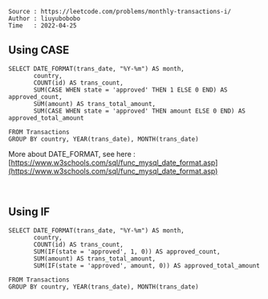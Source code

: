 ```
Source : https://leetcode.com/problems/monthly-transactions-i/
Author : liuyubobobo
Time   : 2022-04-25
```

## Using CASE

```MySQL
SELECT DATE_FORMAT(trans_date, "%Y-%m") AS month, 
       country, 
       COUNT(id) AS trans_count, 
       SUM(CASE WHEN state = 'approved' THEN 1 ELSE 0 END) AS approved_count,
       SUM(amount) AS trans_total_amount, 
       SUM(CASE WHEN state = 'approved' THEN amount ELSE 0 END) AS approved_total_amount

FROM Transactions
GROUP BY country, YEAR(trans_date), MONTH(trans_date)
```

More about DATE_FORMAT, see here : [https://www.w3schools.com/sql/func_mysql_date_format.asp](https://www.w3schools.com/sql/func_mysql_date_format.asp)

<br/>

## Using IF

```MySQL
SELECT DATE_FORMAT(trans_date, "%Y-%m") AS month, 
       country, 
       COUNT(id) AS trans_count, 
       SUM(IF(state = 'approved', 1, 0)) AS approved_count,
       SUM(amount) AS trans_total_amount, 
       SUM(IF(state = 'approved', amount, 0)) AS approved_total_amount

FROM Transactions
GROUP BY country, YEAR(trans_date), MONTH(trans_date)
```
